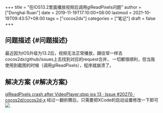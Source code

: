 +++
title = "在IOS13.2里面播放视频后调用glReadPixels问题"
author = ["Donghai Ruan"]
date = 2019-11-19T17:10:00+08:00
lastmod = 2021-10-19T09:43:57+08:00
tags = ["cocos2dx"]
categories = ["笔记"]
draft = false
+++

## 问题描述 {#问题描述}

最近因为IOS升级为13.2后，视频无法正常播放，跟往常一样去cocos2dx/github/issues上去找到对应的request合并，
一切都很顺利，但当我使用到截图的时候（调用glReadPixels），程序就崩溃了。
<!--more-->


## 解决方案 {#解决方案}

[glReadPixels crash after VideoPlayer:stop ios 13 · Issue #20270 · cocos2d/cocos2d-x](https://github.com/cocos2d/cocos2d-x/issues/20270)
经过一翻折腾后，只需要把XCode的启动设置修改一下即可
![](/images/glreadpixels-after-videoplayer/file.png)
